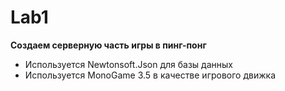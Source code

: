 # Lab1
**Создаем серверную часть игры в пинг-понг**
- Используется Newtonsoft.Json для базы данных
- Используется MonoGame 3.5 в качестве игрового движка

